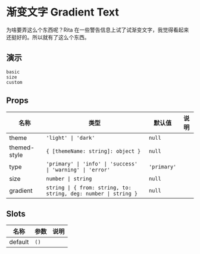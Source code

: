 # 渐变文字 Gradient Text
为啥要弄这么个东西呢？Rita 在一些警告信息上试了试渐变文字，我觉得看起来还挺好的。所以就有了这么个东西。

## 演示
```demo
basic
size
custom
```

## Props
|名称|类型|默认值|说明|
|-|-|-|-|
|theme|`'light' \| 'dark'`|`null`||
|themed-style|`{ [themeName: string]: object }`|`null`||
|type|`'primary' \| 'info' \| 'success' \| 'warning' \| 'error'`|`'primary'`||
|size|`number \| string`|`null`||
|gradient|`string \| { from: string, to: string, deg: number \| string }`|`null`||

## Slots
|名称|参数|说明|
|-|-|-|
|default|`()`||
